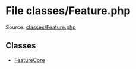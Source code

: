 File classes/Feature.php
=========

Source: [classes/Feature.php](https://github.com/PrestaShop/PrestaShop/blob/1.6.0.9/classes/Feature.php)


Classes
-------

* [FeatureCore](class.FeatureCore.md)

